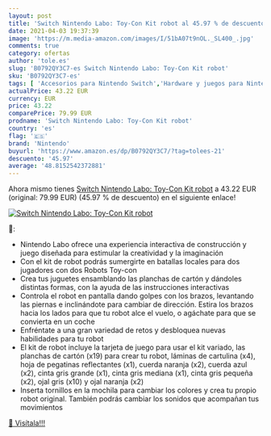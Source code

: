 ```yaml
---
layout: post
title: 'Switch Nintendo Labo: Toy-Con Kit robot al 45.97 % de descuento'
date: 2021-04-03 19:37:39
image: 'https://m.media-amazon.com/images/I/51bA07t9nOL._SL400_.jpg'
comments: true
category: ofertas
author: 'tole.es'
slug: 'B0792QY3C7-es Switch Nintendo Labo: Toy-Con Kit robot'
sku: 'B0792QY3C7-es'
tags: [ 'Accesorios para Nintendo Switch','Hardware y juegos para Nintendo Switch','Kits de accesorios para Nintendo Switch','Videojuegos','nintendo', ]
actualPrice: 43.22 EUR
currency: EUR
price: 43.22
comparePrice: 79.99 EUR
prodname: 'Switch Nintendo Labo: Toy-Con Kit robot'
country: 'es'
flag: '🇪🇸'
brand: 'Nintendo'
buyurl: 'https://www.amazon.es/dp/B0792QY3C7/?tag=tolees-21'
descuento: '45.97'
average: '48.8152542372881'
---
```


Ahora mismo tienes [Switch Nintendo Labo: Toy-Con Kit robot](https://www.amazon.es/dp/B0792QY3C7/?tag=tolees-21) a 43.22 EUR (original: 79.99 EUR) (45.97 %  de descuento) en el siguiente enlace!

[![Switch Nintendo Labo: Toy-Con Kit robot](https://m.media-amazon.com/images/I/51bA07t9nOL._SL400_.jpg)](https://www.amazon.es/dp/B0792QY3C7/?tag=tolees-21)

🔎:

- Nintendo Labo ofrece una experiencia interactiva de construcción y juego diseñada para estimular la creatividad y la imaginación
- Con el kit de robot podrás sumergirte en batallas locales para dos jugadores con dos Robots Toy-con
- Crea tus juguetes ensamblando las planchas de cartón y dándoles distintas formas, con la ayuda de las instrucciones interactivas
- Controla el robot en pantalla dando golpes con los brazos, levantando las piernas e inclinándote para cambiar de dirección. Estira los brazos hacia los lados para que tu robot alce el vuelo, o agáchate para que se convierta en un coche
- Enfréntate a una gran variedad de retos y desbloquea nuevas habilidades para tu robot
- El kit de robot incluye la tarjeta de juego para usar el kit variado, las planchas de cartón (x19) para crear tu robot, láminas de cartulina (x4), hoja de pegatinas reflectantes (x1), cuerda naranja (x2), cuerda azul (x2), cinta gris grande (x1), cinta gris mediana (x1), cinta gris pequeña (x2), ojal gris (x10) y ojal naranja (x2)
- Inserta tornillos en la mochila para cambiar los colores y crea tu propio robot original. También podrás cambiar los sonidos que acompañan tus movimientos

[🛒 Visítala!!!](https://www.amazon.es/dp/B0792QY3C7/?tag=tolees-21)
